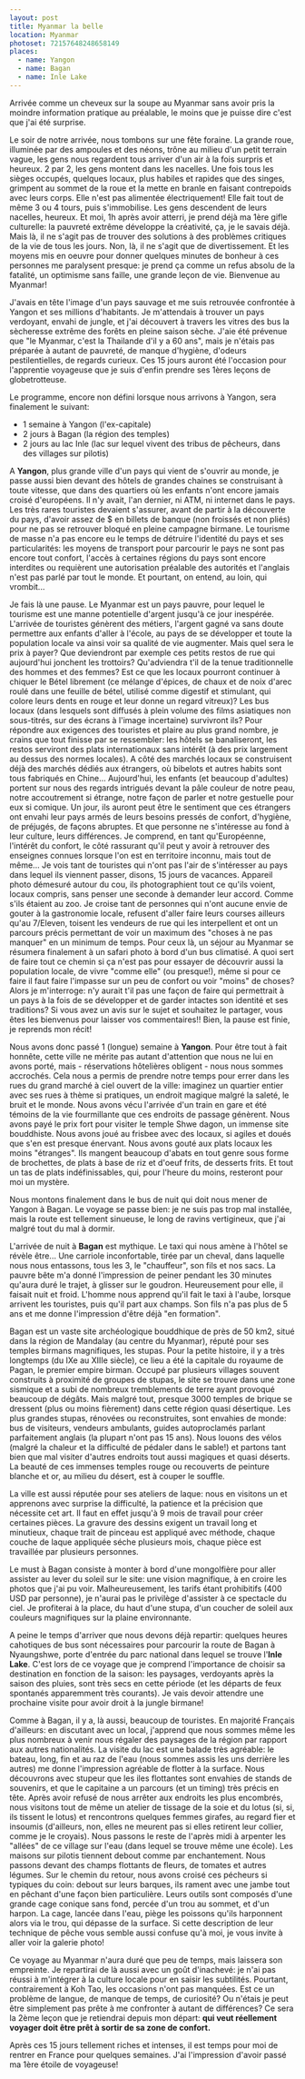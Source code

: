 ```yaml
---
layout: post
title: Myanmar la belle
location: Myanmar
photoset: 72157648248658149
places:
  - name: Yangon
  - name: Bagan
  - name: Inle Lake
---
```


Arrivée comme un cheveux sur la soupe au Myanmar sans avoir pris la moindre information pratique au préalable, le moins que je puisse dire c'est que j'ai été surprise.

Le soir de notre arrivée, nous tombons sur une fête foraine. La grande roue, illuminée par des ampoules et des néons, trône au milieu d'un petit terrain vague, les gens nous regardent tous arriver d'un air à la fois surpris et heureux. 2 par 2, les gens montent dans les nacelles. Une fois tous les sièges occupés, quelques locaux, plus habiles et rapides que des singes, grimpent au sommet de la roue et la mette en branle en faisant contrepoids avec leurs corps. Elle n'est pas alimentée électriquement! Elle fait tout de même 3 ou 4 tours, puis s'immobilise. Les gens descendent de leurs nacelles, heureux. Et moi, 1h après avoir atterri, je prend déjà ma 1ère gifle culturelle: la pauvreté extrême développe la créativité, ça, je le savais déjà. Mais là, il ne s'agit pas de trouver des solutions à des problèmes critiques de la vie de tous les jours. Non, là, il ne s'agit que de divertissement. Et les moyens mis en oeuvre pour donner quelques minutes de bonheur à ces personnes me paralysent presque: je prend ça comme un refus absolu de la fatalité, un optimisme sans faille, une grande leçon de vie. Bienvenue au Myanmar!

J'avais en tête l'image d'un pays sauvage et me suis retrouvée confrontée à Yangon et ses millions d'habitants.
Je m'attendais à trouver un pays verdoyant, envahi de jungle, et j'ai découvert à travers les vitres des bus la sècheresse extrême des forêts en pleine saison sèche.
J'aie été prévenue que "le Myanmar, c'est la Thailande d'il y a 60 ans", mais je n'étais pas préparée à autant de pauvreté, de manque d'hygiène, d'odeurs pestilentielles, de regards curieux.
Ces 15 jours auront été l'occasion pour l'apprentie voyageuse que je suis d'enfin prendre ses 1ères leçons de globetrotteuse.

Le programme, encore non défini lorsque nous arrivons à Yangon, sera finalement le suivant:
* 1 semaine à Yangon (l'ex-capitale)
* 2 jours à Bagan (la région des temples)
* 2 jours au lac Inle (lac sur lequel vivent des tribus de pêcheurs, dans des villages sur pilotis)


A **Yangon**, plus grande ville d'un pays qui vient de s'ouvrir au monde, je passe aussi bien devant des hôtels de grandes chaines se construisant à toute vitesse, que dans des quartiers où les enfants n'ont encore jamais croisé d'européens.
Il n'y avait, l'an dernier, ni ATM, ni internet dans le pays. Les très rares touristes devaient s'assurer, avant de partir à la découverte du pays, d'avoir assez de $ en billets de banque (non froissés et non pliés) pour ne pas se retrouver bloqué en pleine campagne birmane.
Le tourisme de masse n'a pas encore eu le temps de détruire l'identité du pays et ses particularités: les moyens de transport pour parcourir le pays ne sont pas encore tout confort, l'accès à certaines régions du pays sont encore interdites ou requièrent une autorisation préalable des autorités et l'anglais n'est pas parlé par tout le monde.
Et pourtant, on entend, au loin, qui vrombit...


Je fais là une pause.
Le Myanmar est un pays pauvre, pour lequel le tourisme est une manne potentielle d'argent jusqu'à ce jour inespérée. L'arrivée de touristes génèrent des métiers, l'argent gagné va sans doute permettre aux enfants d'aller à l'école, au pays de se développer et toute la population locale va ainsi voir sa qualité de vie augmenter.
Mais quel sera le prix à payer? Que deviendront par exemple ces petits restos de rue qui aujourd'hui jonchent les trottoirs? Qu'adviendra t'il de la tenue traditionnelle des hommes et des femmes? Est ce que les locaux pourront continuer à chiquer le Bétel librement (ce mélange d'épices, de chaux et de noix d'arec roulé dans une feuille de bétel, utilisé comme digestif et stimulant, qui colore leurs dents en rouge et leur donne un regard vitreux)? Les bus locaux (dans lesquels sont diffusés à plein volume des films asiatiques non sous-titrés, sur des écrans à l'image incertaine) survivront ils?
Pour répondre aux exigences des touristes et plaire au plus grand nombre, je crains que tout finisse par se ressembler: les hôtels se banaliseront, les restos serviront des plats internationaux sans intérêt (à des prix largement au dessus des normes locales). A côté des marchés locaux se construisent déjà des marchés dédiés aux étrangers, où bibelots et autres habits sont tous fabriqués en Chine...
Aujourd'hui, les enfants (et beaucoup d'adultes) portent sur nous des regards intrigués devant la pâle couleur de notre peau, notre accoutrement si étrange, notre façon de parler et notre gestuelle pour eux si comique.
Un jour, ils auront peut être le sentiment que ces étrangers ont envahi leur pays armés de leurs besoins pressés de confort, d'hygiène, de préjugés, de façons abruptes. Et que personne ne s'intéresse au fond à leur culture, leurs différences.
Je comprend, en tant qu'Européenne, l'intérêt du confort, le côté rassurant qu'il peut y avoir à retrouver des enseignes connues lorsque l'on est en territoire inconnu, mais tout de même...
Je vois tant de touristes qui n'ont pas l'air de s'intéresser au pays dans lequel ils viennent passer, disons, 15 jours de vacances. Appareil photo démesuré autour du cou, ils photographient tout ce qu'ils voient, locaux compris, sans penser une seconde à demander leur accord. Comme s'ils étaient au zoo.
Je croise tant de personnes qui n'ont aucune envie de gouter à la gastronomie locale, refusent d'aller faire leurs courses ailleurs qu'au 7/Eleven, toisent les vendeurs de rue qui les interpellent et ont un parcours précis permettant de voir un maximum des "choses à ne pas manquer" en un minimum de temps. Pour ceux là, un séjour au Myanmar se résumera finalement à un safari photo à bord d'un bus climatisé.
A quoi sert de faire tout ce chemin si ça n'est pas pour essayer de découvrir aussi la population locale, de vivre "comme elle" (ou presque!), même si pour ce faire il faut faire l'impasse sur un peu de confort ou voir "moins" de choses? 
Alors je m'interroge: n'y aurait t'il pas une façon de faire qui permettrait à un pays à la fois de se développer et de garder intactes son identité et ses traditions? Si vous avez un avis sur le sujet et souhaitez le partager, vous êtes les bienvenus pour laisser vos commentaires!!
Bien, la pause est finie, je reprends mon récit!


Nous avons donc passé 1 (longue) semaine à **Yangon**.
Pour être tout à fait honnête, cette ville ne mérite pas autant d'attention que nous ne lui en avons porté, mais - réservations hôtelières obligent - nous nous sommes accrochés.
Cela nous a permis de prendre notre temps pour errer dans les rues du grand marché à ciel ouvert de la ville: imaginez un quartier entier avec ses rues à thème si pratiques, un endroit magique malgré la saleté, le bruit et le monde.
Nous avons vécu l'arrivée d'un train en gare et été témoins de la vie fourmillante que ces endroits de passage génèrent.
Nous avons payé le prix fort pour visiter le temple Shwe dagon, un immense site bouddhiste.
Nous avons joué au frisbee avec des locaux, si agiles et doués que s'en est presque énervant.
Nous avons gouté aux plats locaux les moins "étranges". Ils mangent beaucoup d'abats en tout genre sous forme de brochettes, de plats à base de riz et d'oeuf frits, de desserts frits. Et tout un tas de plats indéfinissables, qui, pour l'heure du moins, resteront pour moi un mystère.


Nous montons finalement dans le bus de nuit qui doit nous mener de Yangon à Bagan. Le voyage se passe bien: je ne suis pas trop mal installée, mais la route est tellement sinueuse, le long de ravins vertigineux, que j'ai malgré tout du mal à dormir.


L'arrivée de nuit à **Bagan** est mythique. Le taxi qui nous amène à l'hôtel se révèle être... Une carriole inconfortable, tirée par un cheval, dans laquelle nous nous entassons, tous les 3, le "chauffeur", son fils et nos sacs. La pauvre bête m'a donné l'impression de peiner pendant les 30 minutes qu'aura duré le trajet, à glisser sur le goudron. Heureusement pour elle, il faisait nuit et froid. L'homme nous apprend qu'il fait le taxi à l'aube, lorsque arrivent les touristes, puis qu'il part aux champs. Son fils n'a pas plus de 5 ans et me donne l'impression d'être déjà "en formation".

Bagan est un vaste site archéologique bouddhique de près de 50 km2, situé dans la région de Mandalay (au centre du Myanmar), réputé pour ses temples birmans magnifiques, les stupas. Pour la petite histoire, il y a très longtemps (du IXe au XIIIe siècle), ce lieu a été la capitale du royaume de Pagan, le premier empire birman. Occupé par plusieurs villages souvent construits à proximité de groupes de stupas, le site se trouve dans une zone sismique et a subi de nombreux tremblements de terre ayant provoqué beaucoup de dégâts. Mais malgré tout, presque 3000 temples de brique se dressent (plus ou moins fièrement) dans cette région quasi désertique.
Les plus grandes stupas, rénovées ou reconstruites, sont envahies de monde: bus de visiteurs, vendeurs ambulants, guides autoproclamés parlant parfaitement anglais (la plupart n'ont pas 15 ans). Nous louons des vélos (malgré la chaleur et la difficulté de pédaler dans le sable!) et partons tant bien que mal visiter d'autres endroits tout aussi magiques et quasi déserts. La beauté de ces immenses temples rouge ou recouverts de peinture blanche et or, au milieu du désert, est à couper le souffle.

La ville est aussi réputée pour ses ateliers de laque: nous en visitons un et apprenons avec surprise la difficulté, la patience et la précision que nécessite cet art. Il faut en effet jusqu'à 9 mois de travail pour créer certaines pièces. La gravure des dessins exigent un travail long et minutieux, chaque trait de pinceau est appliqué avec méthode, chaque couche de laque appliquée séche plusieurs mois, chaque pièce est travaillée par plusieurs personnes.

Le must à Bagan consiste à monter à bord d'une mongolfière pour aller assister au lever du soleil sur le site: une vision magnifique, à en croire les photos que j'ai pu voir. Malheureusement, les tarifs étant prohibitifs (400 USD par personne), je n'aurai pas le privilège d'assister à ce spectacle du ciel. Je profiterai à la place, du haut d'une stupa, d'un coucher de soleil aux couleurs magnifiques sur la plaine environnante.


A peine le temps d'arriver que nous devons déjà repartir: quelques heures cahotiques de bus sont nécessaires pour parcourir la route de Bagan à Nyaungshwe, porte d'entrée du parc national dans lequel se trouve l'**Inle Lake**. C'est lors de ce voyage que je comprend l'importance de choisir sa destination en fonction de la saison: les paysages, verdoyants après la saison des pluies, sont très secs en cette période (et les départs de feux spontanés apparemment très courants). Je vais devoir attendre une prochaine visite pour avoir droit à la jungle birmane!

Comme à Bagan, il y a, là aussi, beaucoup de touristes. En majorité Français d'ailleurs: en discutant avec un local, j'apprend que nous sommes même les plus nombreux à venir nous régaler des paysages de la région par rapport aux autres nationalités.
La visite du lac est une balade très agréable: le bateau, long, fin et au raz de l'eau (nous sommes assis les uns derrière les autres) me donne l'impression agréable de flotter à la surface.
Nous découvrons avec stupeur que les iles flottantes sont envahies de stands de souvenirs, et que le capitaine a un parcours (et un timing) très précis en tête.
Après avoir refusé de nous arrêter aux endroits les plus encombrés, nous visitons tout de même un atelier de tissage de la soie et du lotus (si, si, ils tissent le lotus) et rencontrons quelques femmes girafes, au regard fier et insoumis (d'ailleurs, non, elles ne meurent pas si elles retirent leur collier, comme je le croyais).
Nous passons le reste de l'après midi à arpenter les "allées" de ce village sur l'eau (dans lequel se trouve même une école). Les maisons sur pilotis tiennent debout comme par enchantement. Nous passons devant des champs flottants de fleurs, de tomates et autres légumes.
Sur le chemin du retour, nous avons croisé ces pécheurs si typiques du coin: debout sur leurs barques, ils rament avec une jambe tout en pêchant d'une façon bien particulière. Leurs outils sont composés d'une grande cage conique sans fond, percée d'un trou au sommet, et d'un harpon. La cage, lancée dans l'eau, piège les poissons qu'ils harponnent alors via le trou, qui dépasse de la surface. Si cette description de leur technique de pêche vous semble aussi confuse qu'à moi, je vous invite à aller voir la galerie photo!


Ce voyage au Myanmar n'aura duré que peu de temps, mais laissera son empreinte.
Je repartirai de là aussi avec un goût d'inachevé: je n'ai pas réussi à m'intégrer à la culture locale pour en saisir les subtilités. Pourtant, contrairement à Koh Tao, les occasions n'ont pas manquées. Est ce un problème de langue, de manque de temps, de curiosité? Ou n'étais je peut être simplement pas prête à me confronter à autant de différences?
Ce sera la 2ème leçon que je retiendrai depuis mon départ: **qui veut réellement voyager doit être prêt à sortir de sa zone de confort.**


Après ces 15 jours tellement riches et intenses, il est temps pour moi de rentrer en France pour quelques semaines.
J'ai l'impression d'avoir passé ma 1ère étoile de voyageuse!

